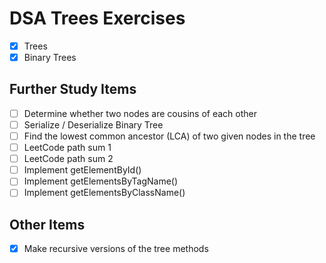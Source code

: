 DSA Trees Exercises
===================

- [x] Trees
- [x] Binary Trees

## Further Study Items

- [ ] Determine whether two nodes are cousins of each other
- [ ] Serialize / Deserialize Binary Tree
- [ ] Find the lowest common ancestor (LCA) of two given nodes in the tree
- [ ] LeetCode path sum 1
- [ ] LeetCode path sum 2
- [ ] Implement getElementById()
- [ ] Implement getElementsByTagName()
- [ ] Implement getElementsByClassName()

## Other Items

- [x] Make recursive versions of the tree methods
